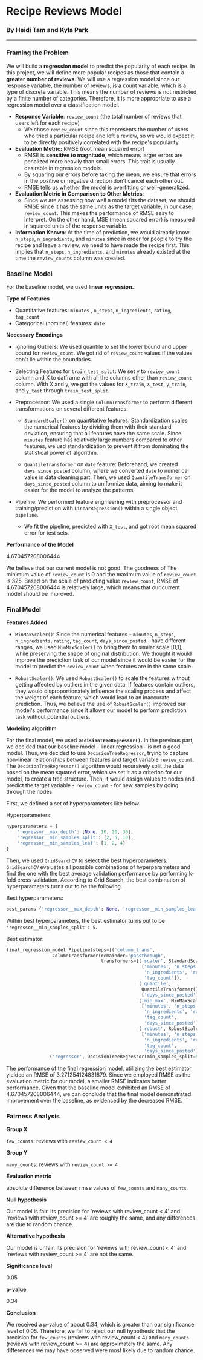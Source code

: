 # Recipe Reviews Model

### By Heidi Tam and Kyla Park

---

### Framing the Problem

We will build a **regression model** to predict the popularity of each recipe.
In this project, we will define more popular recipes as those that contain a **greater
number of reviews**. We will use a regression model since our response variable,
the number of reviews, is a count variable, which is a type of discrete variable.
This means the number of reviews is not restricted by a finite number of categories.
Therefore, it is more appropriate to use a regression model over a classification model.

- **Response Variable**: `review_count` (the total number of reviews that
  users left for each recipe)
  - We chose `review_count` since this represents the number of users who tried
    a particular recipe and left a review, so we would expect it to be directly positively
    correlated with the recipe's popularity.
- **Evaluation Metric:** RMSE (root mean squared error)
  - RMSE is **sensitive to magnitude**, which means larger errors are penalized more heavily than small errors. This
    trait is usually desirable in regression models.
  - By squaring our errors before taking the mean, we ensure that errors in the positive or negative
    direction don't cancel each other out.
  - RMSE tells us whether the model is overfitting or well-generalized.
- **Evaluation Metric in Comparison to Other Metrics**:
  - Since we are assessing how well a model fits the dataset, we should RMSE since it has the same units as the target variable, in our case, `review_count`. This makes the performance of RMSE easy to interpret. On the other hand, MSE (mean squared error) is measured in squared units of the response variable.
- **Information Known**: At the time of prediction, we would already know `n_steps`,
  `n_ingredients`, and `minutes` since in order for people to try the recipe and leave a review, we need to have made the recipe first. This implies that `n_steps`, `n_ingredients`, and `minutes` already existed at the time the `review_counts` column was created.

### Baseline Model

For the baseline model, we used **linear regression.**

**Type of Features**

- Quantitative features: `minutes` , `n_steps`, `n_ingredients`, `rating`, `tag_count`
- Categorical (nominal) features: `date`

**Necessary Encodings**

- Ignoring Outliers: We used quantile to set the lower bound and upper bound for `review_count`. We got rid of `review_count` values if the values don't lie within the boundaries.

- Selecting Features for `train_test_split`: We set y to `review_count` column and X to datframe with all the columns other than `review_count` column. With X and y, we got the values for `X_train`, `X_test`, `y_train`, and `y_test` through `train_test_split`.

- Preprocessor: We used a single `ColumnTransformer` to perform different transformations on several different features.

  - `StandardScaler()` on quantitative features: Standardization scales the numerical features by dividing them with their standard deviation, ensuring that all features have the same scale. Since `minutes` feature has relatively large numbers compared to other features, we usd standardization to prevent it from dominating the statistical power of algorithm.

  - `QuantileTransformer` on `date` feature: Beforehand, we created `days_since_posted` column, where we converted `date` to numerical value in data cleaning part. Then, we used `QuantileTransformer` on `days_since_posted` column to uniformize data, aiming to make it easier for the model to analyze the patterns.

- Pipeline: We performed feature engineering with preprocessor and training/prediction with `LinearRegression()` within a single object, `pipeline`.

  - We fit the pipeline, predicted with `X_test`, and got root mean squared error for test sets.

**Performance of the Model**

4.670457208006444

We believe that our current model is not good. The goodness of The minimum value of `review_count` is 0 and the maximum value of `review_count` is 325. Based on the scale of predicting value `review_count`, RMSE of 4.670457208006444 is relatively large, which means that our current model should be improved.

### Final Model

**Features Added**

- `MinMaxScaler()`: Since the numerical features - `minutes`, `n_steps`, `n_ingredients`, `rating`, `tag_count`, `days_since_posted` - have different ranges, we used `MinMaxScaler()` to bring them to similar scale [0,1], while preserving the shape of original distribution. We thought it would improve the prediction task of our model since it would be easier for the model to predict the `review_count` when features are in the same scale.

- `RobustScaler()`: We used `RobustScaler()` to scale the features without getting affected by outliers in the given data. If features contain outliers, they would disproportionately influence the scaling process and affect the weight of each feature, which would lead to an inaccurate prediction. Thus, we believe the use of `RobustScaler()` improved our model's performance since it allows our model to perform prediction task without potential outliers.

**Modeling algorithm**

For the final model, we used **`DecisionTreeRegressor()`.** In the previous part, we decided that our baseline model - linear regression - is not a good model. Thus, we decided to use `DecisionTreeRegressor`, trying to capture non-linear relationships between features and target variable `review_count`. The `DecisionTreeRegressor()` algorithm would recursively split the data based on the mean squared error, which we set it as a criterion for our model, to create a tree structure. Then, it would assign values to nodes and predict the target variable - `review_count` - for new samples by going through the nodes.

First, we defined a set of hyperparameters like below.

Hyperparameters:

```py
hyperparameters = {
    'regressor__max_depth': [None, 10, 20, 30],
    'regressor__min_samples_split': [2, 5, 10],
    'regressor__min_samples_leaf': [1, 2, 4]
}
```

Then, we used `GridSearchCV` to select the best hyperparameters. `GridSearchCV` evaluates all possible combinations of hyperparameters and find the one with the best average validation performance by performing k-fold cross-validation. According to Grid Search, the best combination of hyperparameters turns out to be the following.

Best hyperparameters:

```py
best_params {'regressor__max_depth': None, 'regressor__min_samples_leaf': 1, 'regressor__min_samples_split': 5}
```

Within best hyperparameters, the best estimator turns out to be `'regressor__min_samples_split': 5`.

Best estimator:

```py
final_regression_model Pipeline(steps=[('column_trans',
                 ColumnTransformer(remainder='passthrough',
                                   transformers=[('scaler', StandardScaler(),
                                                  ['minutes', 'n_steps',
                                                   'n_ingredients', 'rating',
                                                   'tag_count']),
                                                 ('quantile',
                                                  QuantileTransformer(),
                                                  ['days_since_posted']),
                                                 ('min_max', MinMaxScaler(),
                                                  ['minutes', 'n_steps',
                                                   'n_ingredients', 'rating',
                                                   'tag_count',
                                                   'days_since_posted']),
                                                 ('robust', RobustScaler(),
                                                  ['minutes', 'n_steps',
                                                   'n_ingredients', 'rating',
                                                   'tag_count',
                                                   'days_since_posted'])])),
                ('regressor', DecisionTreeRegressor(min_samples_split=5))])
```

The performance of the final regression model, utilizing the best estimator, yielded an RMSE of 3.271254124831879. Since we employed RMSE as the evaluation metric for our model, a smaller RMSE indicates better performance. Given that the baseline model exhibited an RMSE of 4.670457208006444, we can conclude that the final model demonstrated improvement over the baseline, as evidenced by the decreased RMSE.

### Fairness Analysis

**Group X**

`few_counts`: reviews with `review_count < 4`

**Group Y**

`many_counts`: reviews with `review_count >= 4`

**Evaluation metric**

absolute difference between rmse values of `few_counts` and `many_counts`

**Null hypothesis**

Our model is fair. Its precision for 'reviews with review_count < 4' and 'reviews with review_count >= 4' are roughly the same, and any differences are due to random chance.

**Alternative hypothesis**

Our model is unfair. Its precision for 'reviews with review_count < 4' and 'reviews with review_count >= 4' are not the same.

**Significance level**

0.05

**p-value**

0.34

**Conclusion**

We received a p-value of about 0.34, which is greater than our significance level of 0.05. Therefore, we fail to reject our null hypothesis that the precision for `few_counts` (reviews with review_count < 4) and `many_counts` (reviews with review_count >= 4) are approximately the same. Any differences we may have observed were most likely due to random chance.

